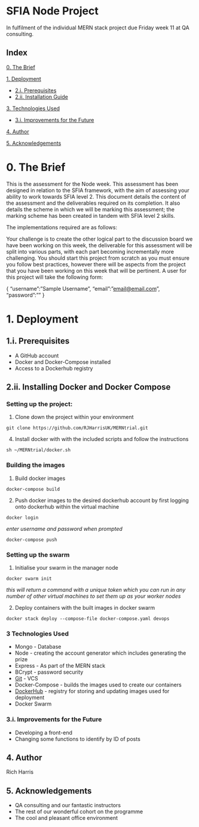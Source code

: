 # SFIA Node Project

In fulfilment of the individual MERN stack project due Friday week 11 at QA consulting.

## Index
[0. The Brief](#brief)
   
[1. Deployment](#depl)
   * [2.i. Prerequisites](#prereq)
   * [2.ii. Installation Guide](#install)

[3. Technologies Used](#tech)
   * [3.i. Improvements for the Future](#improve)

[4. Author](#auth)

[5. Acknowledgements](#ack)

<a name="brief"></a>
# 0. The Brief

This is the assessment for the Node week. This assessment has been designed in relation to the SFIA framework, with the aim of assessing your ability to work towards SFIA level 2. This document details the content of the assessment and the deliverables required on its completion. It also details the scheme in which we will be marking this assessment; the marking scheme has been created in tandem with SFIA level 2 skills.

The implementations required are as follows:

Your challenge is to create the other logical part to the discussion board we have been working on this week, the deliverable for this assessment will be split into various parts, with each part becoming incrementally more challenging.
You should start this project from scratch as you must ensure you follow best practices, however there will be aspects from the project that you have been working on this week that will be pertinent.
A user for this project will take the following form:

{
	“username”:”Sample Username”,
	“email”:”email@email.com”,
	“password”:”<hashed password>”
}

<a name="depl"></a>
# 1. Deployment

<a name="prereq"></a>
## 1.i. Prerequisites
* A GitHub account
* Docker and Docker-Compose installed
* Access to a Dockerhub registry

<a name="install"></a>
## 2.ii. Installing Docker and Docker Compose

### Setting up the project:

1. Clone down the project within your environment

<p align="center">

	git clone https://github.com/RJHarrisUK/MERNtrial.git

</p>

4. Install docker with with the included scripts and follow the instructions

<p align="center">
	
	sh ~/MERNtrial/docker.sh

</p>

### Building the images

1. Build docker images

<p align="center">

	docker-compose build

</p>

2. Push docker images to the desired dockerhub account by first logging onto dockerhub within the virtual machine
<p align="center">

	docker login
*enter username and password when prompted*
	
	docker-compose push

</p>

### Setting up the swarm

1. Initialise your swarm in the manager node

<p align="center">
	
	docker swarm init

*this will return a command with a unique token which you can run in any number of other virtual machines to set them up as your worker nodes*

</p>

2. Deploy containers with the built images in docker swarm

<p align="center">

	docker stack deploy --compose-file docker-compose.yaml devops

</p>

<a name="tech"></a>
### 3 Technologies Used

* Mongo - Database
* Node - creating the account generator which includes generating the prize
* Express - As part of the MERN stack
* BCrypt - password security
* [Git](https://github.com/RJHarrisUK/) - VCS
* Docker-Compose - builds the images used to create our containers
* [DockerHub](https://cloud.docker.com/u/keepkarm/repository/list) - registry for storing and updating images used for deployment
* Docker Swarm


<a name="improve"></a>
### 3.i. Improvements for the Future
* Developing a front-end
* Changing some functions to identify by ID of posts

<a name="auth"></a>
## 4. Author

Rich Harris

<a name="ack"></a>
## 5. Acknowledgements

* QA consulting and our fantastic instructors
* The rest of our wonderful cohort on the programme
* The cool and pleasant office environment
